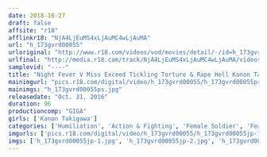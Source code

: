 ```yaml
---
date: 2018-10-27
draft: false
affsite: "r18"
afflinkr18: "NjA4LjEuMS4xLjAuMC4wLjAuMA"
url: "h_173gvrd00055"
urloriginal: "http://www.r18.com/videos/vod/movies/detail/-/id=h_173gvrd00055"
urlfinal: "http://media.r18.com/track/NjA4LjEuMS4xLjAuMC4wLjAuMA/videos/vod/movies/detail/-/id=h_173gvrd00055"
samplevid: "----"
title: "Night Fever V Miss Exceed Tickling Torture & Rape Hell Kanon Takigawa"
mainimgurl: "pics.r18.com/digital/video/h_173gvrd00055/h_173gvrd00055ps.jpg"
mainimgs: "h_173gvrd00055ps.jpg"
releasedate: "Oct. 31, 2016"
duration: 96
productioncomp: "GIGA"
girls: ['Kanon Takigawa']
categories: ['Humiliation', 'Action & Fighting', 'Female Soldier', 'Featured Actress', 'Special Effects', 'Action']
imgurls: ['pics.r18.com/digital/video/h_173gvrd00055/h_173gvrd00055jp-1.jpg', 'pics.r18.com/digital/video/h_173gvrd00055/h_173gvrd00055jp-2.jpg', 'pics.r18.com/digital/video/h_173gvrd00055/h_173gvrd00055jp-3.jpg', 'pics.r18.com/digital/video/h_173gvrd00055/h_173gvrd00055jp-4.jpg', 'pics.r18.com/digital/video/h_173gvrd00055/h_173gvrd00055jp-5.jpg', 'pics.r18.com/digital/video/h_173gvrd00055/h_173gvrd00055jp-6.jpg', 'pics.r18.com/digital/video/h_173gvrd00055/h_173gvrd00055jp-7.jpg', 'pics.r18.com/digital/video/h_173gvrd00055/h_173gvrd00055jp-8.jpg', 'pics.r18.com/digital/video/h_173gvrd00055/h_173gvrd00055jp-9.jpg', 'pics.r18.com/digital/video/h_173gvrd00055/h_173gvrd00055jp-10.jpg', 'pics.r18.com/digital/video/h_173gvrd00055/h_173gvrd00055jp-11.jpg', 'pics.r18.com/digital/video/h_173gvrd00055/h_173gvrd00055jp-12.jpg', 'pics.r18.com/digital/video/h_173gvrd00055/h_173gvrd00055jp-13.jpg', 'pics.r18.com/digital/video/h_173gvrd00055/h_173gvrd00055jp-14.jpg', 'pics.r18.com/digital/video/h_173gvrd00055/h_173gvrd00055jp-15.jpg', 'pics.r18.com/digital/video/h_173gvrd00055/h_173gvrd00055jp-16.jpg', 'pics.r18.com/digital/video/h_173gvrd00055/h_173gvrd00055jp-17.jpg', 'pics.r18.com/digital/video/h_173gvrd00055/h_173gvrd00055jp-18.jpg', 'pics.r18.com/digital/video/h_173gvrd00055/h_173gvrd00055jp-19.jpg', 'pics.r18.com/digital/video/h_173gvrd00055/h_173gvrd00055jp-20.jpg']
imgs: ['h_173gvrd00055jp-1.jpg', 'h_173gvrd00055jp-2.jpg', 'h_173gvrd00055jp-3.jpg', 'h_173gvrd00055jp-4.jpg', 'h_173gvrd00055jp-5.jpg', 'h_173gvrd00055jp-6.jpg', 'h_173gvrd00055jp-7.jpg', 'h_173gvrd00055jp-8.jpg', 'h_173gvrd00055jp-9.jpg', 'h_173gvrd00055jp-10.jpg', 'h_173gvrd00055jp-11.jpg', 'h_173gvrd00055jp-12.jpg', 'h_173gvrd00055jp-13.jpg', 'h_173gvrd00055jp-14.jpg', 'h_173gvrd00055jp-15.jpg', 'h_173gvrd00055jp-16.jpg', 'h_173gvrd00055jp-17.jpg', 'h_173gvrd00055jp-18.jpg', 'h_173gvrd00055jp-19.jpg', 'h_173gvrd00055jp-20.jpg']
---
```

